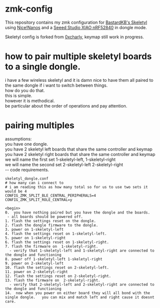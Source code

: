 # zmk-config

This repository contains my zmk configuration for [BastardKB's Skeletyl](https://github.com/Bastardkb/Skeletyl) using [Nice!Nanos](https://nicekeyboards.com/nice-nano/) and a [Seeed Studio XIAO nRF52840](https://www.seeedstudio.com/Seeed-XIAO-BLE-nRF52840-p-5201.html) in dongle mode.

Skeletyl config is forked from [0xcharly](https://github.com/0xcharly/zmk-config), keymap still work in progress.

# how to pair multiple skeletyl boards to a single dongle.  
i have a few wireless skeletyl and it is damn nice to have them all paired to the same dongle if i want to switch between things.  
how do you do that.  
this is simple.  
however it is methodical.  
be particular about the order of operations and pay attention.  

# pairing multiples  
assumptions:  
you have one dongle.  
you have 2 skeletyl left boards that share the same controller and keymap  
you have 2 skeletyl right boards that share the same controller and keymap  
we will name the first set 1-skeletyl-left, 1-skeletyl-right  
we will name the second set 2-skeletyl-left 2-skeletyl-right  
-- code requirements.   
``` 
skeletyl_dongle.conf 
# how many can i connect to 
# i am reading this as how many total so for us to use two sets it would be 4
CONFIG_ZMK_SPLIT_BLE_CENTRAL_PERIPHERALS=4
CONFIG_ZMK_SPLIT_ROLE_CENTRAL=y
```

```
<begin>  
0.  you have nothing paired but you have the dongle and the boards. 
 - all boards should be powered off.
1. flash the settings reset on the dongle.    
2. flash the dongle firmware to the dongle.    
3. power on 1-skeletyl-left  
4. flash the settings reset on 1-skeletyl-left.    
5. power on 1-skeletyl-right  
6. flash the settings reset on 1-skeletyl-right.   
7. flash the firmware on  1-skeletyl-right.    
  - verify that 1-skeletyl-left and 1-skeletyl-right are connected to the dongle and functioning   
8. power off 1-skeletyl-left 1-skeletyl-right  
9. power on 2-skeletyl-left  
10. flash the settings reset on 2-skeletyl-left.  
11. power on 2-skeletyl-right  
12. flash the settings reset on 2-skeletyl-right.  
13. flash the firmware on  2-skeletyl-right.   
  - verify that 2-skeletyl-left and 2-skeletyl-right are connected to the dongle and functioning  
14.  now when you power on either board they will all bond with the single dongle.   you can mix and match left and right cause it doesnt care.  
```